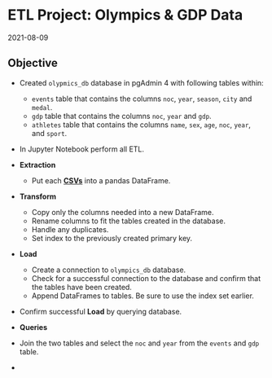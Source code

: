 # ETL Project: Olympics & GDP Data

2021-08-09

## Objective
* Created `olypmics_db` database in pgAdmin 4 with following tables within:
  * `events` table that contains the columns `noc`, `year`, `season`, `city` and `medal`.
  * `gdp` table that contains the columns `noc`, `year` and `gdp`.
  * `athletes` table that contains the columns `name`, `sex`, `age`, `noc`, `year`, and `sport`.

* In Jupyter Notebook perform all ETL.

* **Extraction**
  * Put each [**CSVs**](Resources) into a pandas DataFrame.

* **Transform**
  * Copy only the columns needed into a new DataFrame.
  * Rename columns to fit the tables created in the database.
  * Handle any duplicates. 
  * Set index to the previously created primary key.

* **Load**
  * Create a connection to `olympics_db` database.
  * Check for a successful connection to the database and confirm that the tables have been created.
  * Append DataFrames to tables. Be sure to use the index set earlier.

* Confirm successful **Load** by querying database.

* **Queries**
* Join the two tables and select the `noc` and `year` from the `events` and `gdp` table.
* 
